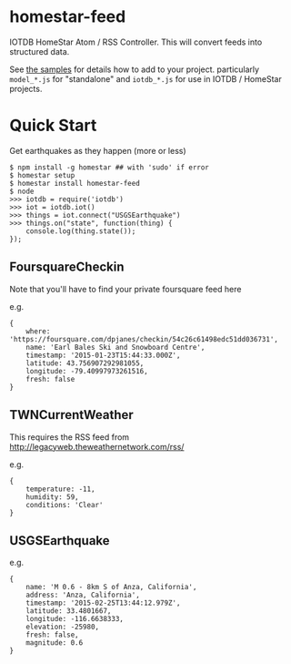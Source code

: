 # homestar-feed

IOTDB HomeStar Atom / RSS Controller. 
This will convert feeds into structured data.

See <a href="samples/">the samples</a> for details how to add to your project.
particularly <code>model\_\*.js</code> for "standalone" and <code>iotdb\_\*.js</code>
for use in IOTDB / HomeStar projects.

# Quick Start

Get earthquakes as they happen (more or less)

	$ npm install -g homestar ## with 'sudo' if error
	$ homestar setup
	$ homestar install homestar-feed
	$ node
	>>> iotdb = require('iotdb')
	>>> iot = iotdb.iot()
	>>> things = iot.connect("USGSEarthquake")
	>>> things.on("state", function(thing) {
        console.log(thing.state());
    });

## FoursquareCheckin

Note that you'll have to find your private foursquare feed here

e.g.

    {
        where: 'https://foursquare.com/dpjanes/checkin/54c26c61498edc51dd036731',
        name: 'Earl Bales Ski and Snowboard Centre',
        timestamp: '2015-01-23T15:44:33.000Z',
        latitude: 43.756907292981055,
        longitude: -79.40997973261516,
        fresh: false
    }

## TWNCurrentWeather

This requires the RSS feed from
http://legacyweb.theweathernetwork.com/rss/

e.g.

    {
        temperature: -11,
        humidity: 59,
        conditions: 'Clear'
    }

## USGSEarthquake

e.g.

    {
        name: 'M 0.6 - 8km S of Anza, California',
        address: 'Anza, California',
        timestamp: '2015-02-25T13:44:12.979Z',
        latitude: 33.4801667,
        longitude: -116.6638333,
        elevation: -25980,
        fresh: false,
        magnitude: 0.6
    }

